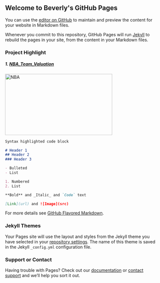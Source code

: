 ## Welcome to Beverly's GitHub Pages

You can use the [editor on GitHub](https://github.com/BeverlyHuang/beverlyhuang.github.io/edit/master/index.md) to maintain and preview the content for your website in Markdown files.

Whenever you commit to this repository, GitHub Pages will run [Jekyll](https://jekyllrb.com/) to rebuild the pages in your site, from the content in your Markdown files.

### Project Highlight

##### 1. [NBA_Team_Valuation](https://github.com/BeverlyHuang/EDA-on-NBA-Team-Valuation)
<img src="https://cdn.nba.net/nba-drupal-prod/2017-08/SEO-image-NBA-logoman.jpg" alt="NBA" width="350" height="200">



```markdown
Syntax highlighted code block

# Header 1
## Header 2
### Header 3

- Bulleted
- List

1. Numbered
2. List

**Bold** and _Italic_ and `Code` text

[Link](url) and ![Image](src)
```

For more details see [GitHub Flavored Markdown](https://guides.github.com/features/mastering-markdown/).

### Jekyll Themes

Your Pages site will use the layout and styles from the Jekyll theme you have selected in your [repository settings](https://github.com/BeverlyHuang/beverlyhuang.github.io/settings). The name of this theme is saved in the Jekyll `_config.yml` configuration file.

### Support or Contact

Having trouble with Pages? Check out our [documentation](https://help.github.com/categories/github-pages-basics/) or [contact support](https://github.com/contact) and we’ll help you sort it out.
